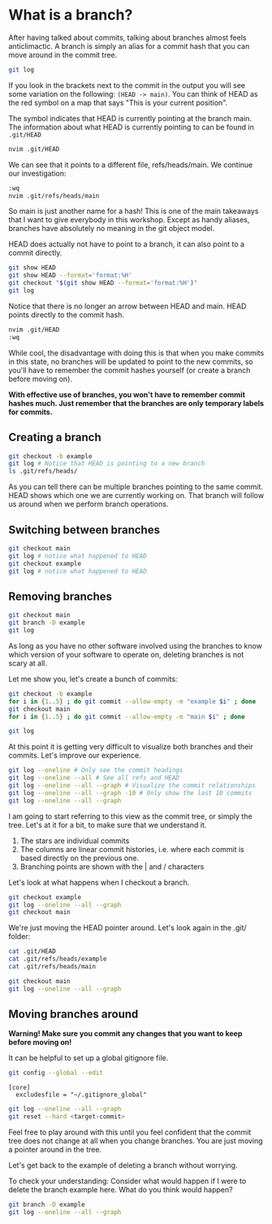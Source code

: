 # What is a branch?

After having talked about commits, talking about branches almost feels
anticlimactic. A branch is simply an alias for a commit hash that you can move
around in the commit tree.

```sh
git log
```

If you look in the brackets next to the commit in the output you will see some
variation on the following: `(HEAD -> main)`. You can think of HEAD as the red
symbol on a map that says "This is your current position".

The symbol indicates that HEAD is currently pointing at the branch main. The
information about what HEAD is currently pointing to can be found in `.git/HEAD`

```sh
nvim .git/HEAD
```

We can see that it points to a different file, refs/heads/main. We continue
our investigation:

```sh
:wq
nvim .git/refs/heads/main
```

So main is just another name for a hash! This is one of the main takeaways
that I want to give everybody in this workshop. Except as handy aliases,
branches have absolutely no meaning in the git object model.

HEAD does actually not have to point to a branch, it can also point to a commit
directly.

```sh
git show HEAD
git show HEAD --format='format:%H'
git checkout "$(git show HEAD --format='format:%H')"
git log
```

Notice that there is no longer an arrow between HEAD and main. HEAD points
directly to the commit hash.

```sh
nvim .git/HEAD
:wq
```

While cool, the disadvantage with doing this is that when you
make commits in this state, no branches will be updated to point to the new
commits, so you'll have to remember the commit hashes yourself (or create
a branch before moving on).

**With effective use of branches, you won't have to remember commit hashes much.
Just remember that the branches are only temporary labels for commits.**

## Creating a branch

```sh
git checkout -b example
git log # Notice that HEAD is pointing to a new branch
ls .git/refs/heads/
```

As you can tell there can be multiple branches pointing to the same commit. HEAD
shows which one we are currently working on. That branch will follow us around
when we perform branch operations.

## Switching between branches

```sh
git checkout main
git log # notice what happened to HEAD
git checkout example
git log # notice what happened to HEAD
```

## Removing branches

```sh
git checkout main
git branch -D example
git log
```

As long as you have no other software involved using the branches to know which
version of your software to operate on, deleting branches is not scary at all.

Let me show you, let's create a bunch of commits:

```sh
git checkout -b example
for i in {1..5} ; do git commit --allow-empty -m "example $i" ; done
git checkout main
for i in {1..5} ; do git commit --allow-empty -m "main $i" ; done

git log
```

At this point it is getting very difficult to visualize both branches and their
commits. Let's improve our experience.

```sh
git log --oneline # Only see the commit headings
git log --oneline --all # See all refs and HEAD
git log --oneline --all --graph # Visualize the commit relationships
git log --oneline --all --graph -10 # Only show the last 10 commits
git log --oneline --all --graph
```

I am going to start referring to this view as the commit tree, or simply the
tree. Let's at it for a bit, to make sure that we understand it.

1. The stars are individual commits
2. The columns are linear commit histories, i.e. where each commit is based
   directly on the previous one.
3. Branching points are shown with the | and / characters

Let's look at what happens when I checkout a branch.

```sh
git checkout example
git log --oneline --all --graph
git checkout main
```

We're just moving the HEAD pointer around. Let's look again in the .git/ folder:

```sh
cat .git/HEAD
cat .git/refs/heads/example
cat .git/refs/heads/main
```

```sh
git checkout main
git log --oneline --all --graph
```

## Moving branches around

**Warning! Make sure you commit any changes that you want to keep before
moving on!**

It can be helpful to set up a global gitignore file.

```sh
git config --global --edit
```

```gitconfig
[core]
  excludesfile = "~/.gitignore_global"
```

```sh
git log --oneline --all --graph
git reset --hard <target-commit>
```


Feel free to play around with this until you feel confident that the commit tree
does not change at all when you change branches. You are just moving a pointer
around in the tree.

Let's get back to the example of deleting a branch without worrying.

To check your understanding: Consider what would happen if I were to delete the
branch example here. What do you think would happen?

```sh
git branch -D example
git log --oneline --all --graph
```
